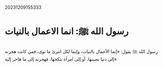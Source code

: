 20231209155333

# رسول الله  ﷺ: انما الاعمال بالنيات

رسول الله ﷺ  يقول: «إنما الأعمال بالنيات، وإنما لكل امرئ ما نوى، فمن كانت هجرته
إلى دنيا يصيبها، أو إلى امرأة ينكحها، فهجرته إلى ما هاجر إليه»

